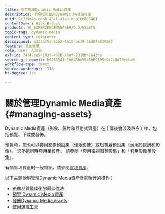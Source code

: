 ```yaml
---
title: 關於管理Dynamic Media資產
description: 了解如何使用Dynamic Media資產
uuid: 9c7f9d4e-caab-434f-a1ae-eca16c883461
contentOwner: Rick Brough
products: SG_EXPERIENCEMANAGER/6.5/ASSETS
topic-tags: dynamic-media
content-type: reference
discoiquuid: a323bf5a-b5b2-4b15-bcf8-48d0fe819512
feature: 資產管理
role: User, Admin
exl-id: 74242ee5-1036-498b-88ef-2310ba2643ce
source-git-commit: b0286341c1b643bd39a3009185c0d4c8d76ccba5
workflow-type: tm+mt
source-wordcount: '118'
ht-degree: 13%

---
```


# 關於管理Dynamic Media資產 {#managing-assets}

Dynamic Media資產（影像、影片和互動式資產）在上傳後會涉及許多工作，包括預覽、下載或發佈。

預覽時，您也可以套用影像預設集（僅限影像）或檢視器預設集（適用於視訊和影像）。 您不能同時套用至資產。 請參閱「[套用檢視器預設集](/help/assets/viewer-presets.md)」和「[套用影像預設集](/help/assets/image-sets.md)」。

有關管理資產的一般資訊，請參閱[管理資產](/help/assets/manage-assets.md)。

以下主題說明管理Dynamic Media資產所需執行的操作：

* [影像品質最佳化的最佳作法](/help/assets/best-practices-for-optimizing-the-quality-of-your-images.md)
* [預覽 Dynamic Media 資產](/help/assets/previewing-assets.md)
* [發佈Dynamic Media Assets](/help/assets/publishing-dynamicmedia-assets.md)
* [使用選取工具](/help/assets/working-with-selectors.md)
